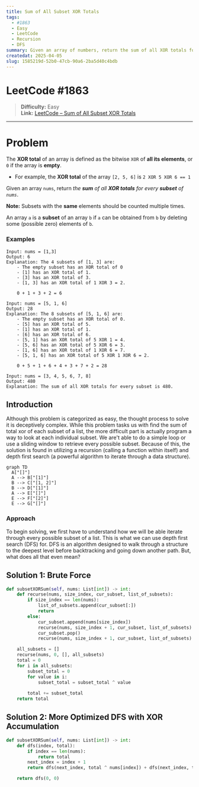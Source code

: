 ```yaml
---
title: Sum of All Subset XOR Totals
tags:
  - #1863
  - Easy
  - LeetCode
  - Recursion
  - DFS
summary: Given an array of numbers, return the sum of all XOR totals for every subset of nums.
createdat: 2025-04-05
slug: 1585219d-52b0-47cb-90a6-2ba5d40c4bdb
---
```


# LeetCode #1863

> **Difficulty:** Easy\
> **Link:** [LeetCode – Sum of All Subset XOR Totals](https://leetcode.com/problems/sum-of-all-subset-xor-totals/)

---

# Problem

The **XOR total** of an array is defined as the bitwise `XOR` of **all its elements**, or `0` if the array is **empty**.

- For example, the **XOR total** of the array `[2, 5, 6]` is `2 XOR 5 XOR 6 == 1`

Given an array `nums`, return _the **sum** of all **XOR totals** for every **subset** of `nums`_.

**Note:** Subsets with the **same** elements should be counted multiple times.

An array `a` is a **subset** of an array `b` if `a` can be obtained from `b` by deleting some (possible zero) elements of `b`.

### Examples

```
Input: nums = [1,3]
Output: 6
Explanation: The 4 subsets of [1, 3] are:
    - The empty subset has an XOR total of 0
    - [1] has an XOR total of 1.
    - [3] has an XOR total of 3.
    - [1, 3] has an XOR total of 1 XOR 3 = 2.

    0 + 1 + 3 + 2 = 6
```

```
Input: nums = [5, 1, 6]
Output: 28
Explanation: The 8 subsets of [5, 1, 6] are:
    - The empty subset has an XOR total of 0.
    - [5] has an XOR total of 5.
    - [1] has an XOR total of 1.
    - [6] has an XOR total of 6.
    - [5, 1] has an XOR total of 5 XOR 1 = 4.
    - [5, 6] has an XOR total of 5 XOR 6 = 3.
    - [1, 6] has an XOR total of 1 XOR 6 = 7. 
    - [5, 1, 6] has an XOR total of 5 XOR 1 XOR 6 = 2.

    0 + 5 + 1 + 6 + 4 + 3 + 7 + 2 = 28
```

```
Input: nums = [3, 4, 5, 6, 7, 8]
Output: 480
Explanation: The sum of all XOR totals for every subset is 480.
```

## Introduction

Although this problem is categorized as easy, the thought process to solve it is deceptively complex. While this problem tasks us with find the sum of total xor of each subset of a list, the more difficult part is actually program a way to look at each individual subset. We are't able to do a simple loop or use a sliding window to retrieve every possible subset. Because of this, the solution is found in utilizing a recursion (calling a function within itself) and depth first search (a powerful algorithm to iterate through a data structure).

```mermaid
graph TD
  A["[]"]
  A --> B["[1]"]
  B --> C["[1, 2]"]
  B --> D["[1]"]
  A --> E["[]"]
  E --> F["[2]"]
  E --> G["[]"]
```

### Approach

To begin solving, we first have to understand how we will be able iterate through every possible subset of a list. This is what we can use depth first search (DFS) for. DFS is an algorithm designed to walk through a structure to the deepest level before backtracking and going down another path. But, what does all that even mean?

## Solution 1: Brute Force

```python
def subsetXORSum(self, nums: List[int]) -> int:
    def recurse(nums, size_index, cur_subset, list_of_subsets):
        if size_index == len(nums):
            list_of_subsets.append(cur_subset[:])
            return
        else:
            cur_subset.append(nums[size_index])
            recurse(nums, size_index + 1, cur_subset, list_of_subsets)
            cur_subset.pop()
            recurse(nums, size_index + 1, cur_subset, list_of_subsets)

    all_subsets = []
    recurse(nums, 0, [], all_subsets)
    total = 0
    for i in all_subsets:
        subset_total = 0
        for value in i:
            subset_total = subset_total ^ value
        
        total += subset_total
    return total
```

## Solution 2: More Optimized DFS with XOR Accumulation

```python
def subsetXORSum(self, nums: List[int]) -> int:
    def dfs(index, total):
        if index == len(nums):
            return total
        next_index = index + 1
        return dfs(next_index, total ^ nums[index]) + dfs(next_index, total)

    return dfs(0, 0)
```

